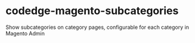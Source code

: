 # codedge-magento-subcategories
Show subcategories on category pages, configurable for each category in Magento Admin
